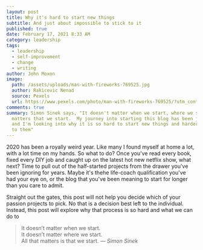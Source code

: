 ```yaml
---
layout: post
title: Why it's hard to start new things
subtitle: And just about impossible to stick to it
published: true
date: February 17, 2021 8:33 AM
category: leadership
tags:
  - leadership
  - self-improvement
  - change
  - writing
author: John Moxon
image:
  path: /assets/uploads/man-with-fireworks-769525.jpg
  author: Rakicevic Nenad
  source: Pexels
  url: https://www.pexels.com/photo/man-with-fireworks-769525/?utm_content=attributionCopyText&utm_medium=referral&utm_source=pexels
comments: true
summary: Simon Sinek says, "It doesn't matter when we start, where we start, it
  matters that we start.  My journey into starting this blog has been just that
  and I'm looking into why it is so hard to start new things and harder to stick
  to them"
---
```

2020 has been a royally weird year. Like many I found myself at home a lot, with a lot time on my hands. So what to do? Once you've read every book, fixed every DIY job and caught up on the latest hot new netflix show, what next? Time to pull out of the half-started projects from the drawer you've been ignoring for years. Maybe it's thehe life-coach qualification you've had your eye on, or the blog that you've been meaning to start for longer than you care to admit.

Straight out the gates, this post will not help you decide which of your passion projects to pick. No that is a decision best left to the individual. Instead, this post will explore why that process is so hard and what we can do to 

> It doesn’t matter when we start. <br>
> It doesn’t matter where we start. <br>
> All that matters is that we start.
> <cite>&mdash; Simon Sinek</cite>
